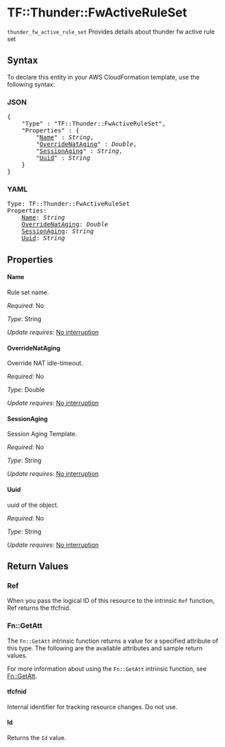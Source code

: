 # TF::Thunder::FwActiveRuleSet

`thunder_fw_active_rule_set` Provides details about thunder fw active rule set

## Syntax

To declare this entity in your AWS CloudFormation template, use the following syntax:

### JSON

<pre>
{
    "Type" : "TF::Thunder::FwActiveRuleSet",
    "Properties" : {
        "<a href="#name" title="Name">Name</a>" : <i>String</i>,
        "<a href="#overridenataging" title="OverrideNatAging">OverrideNatAging</a>" : <i>Double</i>,
        "<a href="#sessionaging" title="SessionAging">SessionAging</a>" : <i>String</i>,
        "<a href="#uuid" title="Uuid">Uuid</a>" : <i>String</i>
    }
}
</pre>

### YAML

<pre>
Type: TF::Thunder::FwActiveRuleSet
Properties:
    <a href="#name" title="Name">Name</a>: <i>String</i>
    <a href="#overridenataging" title="OverrideNatAging">OverrideNatAging</a>: <i>Double</i>
    <a href="#sessionaging" title="SessionAging">SessionAging</a>: <i>String</i>
    <a href="#uuid" title="Uuid">Uuid</a>: <i>String</i>
</pre>

## Properties

#### Name

Rule set name.

_Required_: No

_Type_: String

_Update requires_: [No interruption](https://docs.aws.amazon.com/AWSCloudFormation/latest/UserGuide/using-cfn-updating-stacks-update-behaviors.html#update-no-interrupt)

#### OverrideNatAging

Override NAT idle-timeout.

_Required_: No

_Type_: Double

_Update requires_: [No interruption](https://docs.aws.amazon.com/AWSCloudFormation/latest/UserGuide/using-cfn-updating-stacks-update-behaviors.html#update-no-interrupt)

#### SessionAging

Session Aging Template.

_Required_: No

_Type_: String

_Update requires_: [No interruption](https://docs.aws.amazon.com/AWSCloudFormation/latest/UserGuide/using-cfn-updating-stacks-update-behaviors.html#update-no-interrupt)

#### Uuid

uuid of the object.

_Required_: No

_Type_: String

_Update requires_: [No interruption](https://docs.aws.amazon.com/AWSCloudFormation/latest/UserGuide/using-cfn-updating-stacks-update-behaviors.html#update-no-interrupt)

## Return Values

### Ref

When you pass the logical ID of this resource to the intrinsic `Ref` function, Ref returns the tfcfnid.

### Fn::GetAtt

The `Fn::GetAtt` intrinsic function returns a value for a specified attribute of this type. The following are the available attributes and sample return values.

For more information about using the `Fn::GetAtt` intrinsic function, see [Fn::GetAtt](https://docs.aws.amazon.com/AWSCloudFormation/latest/UserGuide/intrinsic-function-reference-getatt.html).

#### tfcfnid

Internal identifier for tracking resource changes. Do not use.

#### Id

Returns the <code>Id</code> value.

